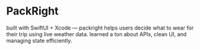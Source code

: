 # PackRight
built with SwiftUI + Xcode — packright helps users decide what to wear for their trip using live weather data. learned a ton about APIs, clean UI, and managing state efficiently.
